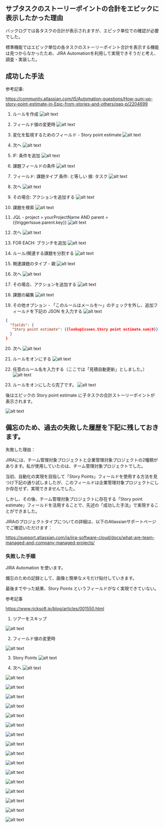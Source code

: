 ## サブタスクのストーリーポイントの合計をエピックに表示したかった理由

バックログでは各タスクの合計が表示されますが、エピック単位での確認が必要でした。

標準機能ではエピック単位の各タスクのストーリーポイント合計を表示する機能は見つからなかったため、JIRA Automationを利用して実現できそうだと考え、調査・実装した。

## 成功した手法

参考記事:

https://community.atlassian.com/t5/Automation-questions/How-sum-up-story-point-estimate-in-Epic-from-stories-and-others/qaq-p/2204699

1. ルールを作成
![alt text](<assets/エピックのストーリーポイントを子タスクの合計ストーリーポイントにするJIRA Automation/image-20.png>)

2. フィールド値の変更時
![alt text](<assets/エピックのストーリーポイントを子タスクの合計ストーリーポイントにするJIRA Automation/image-21.png>)

3. 変化を監視するためのフィールド - Story point estimate
![alt text](<assets/エピックのストーリーポイントを子タスクの合計ストーリーポイントにするJIRA Automation/image-22.png>)

4. 次へ
![alt text](<assets/エピックのストーリーポイントを子タスクの合計ストーリーポイントにするJIRA Automation/image-23.png>)

5. IF: 条件を追加
![alt text](<assets/エピックのストーリーポイントを子タスクの合計ストーリーポイントにするJIRA Automation/image-24.png>)

6. 課題フィールドの条件
![alt text](<assets/エピックのストーリーポイントを子タスクの合計ストーリーポイントにするJIRA Automation/image-25.png>)

7. フィールド: 課題タイプ 条件: と等しい 値: タスク
![alt text](<assets/エピックのストーリーポイントを子タスクの合計ストーリーポイントにするJIRA Automation/image-26.png>)

8. 次へ
![alt text](<assets/エピックのストーリーポイントを子タスクの合計ストーリーポイントにするJIRA Automation/image-27.png>)

9. その場合: アクションを追加する
![alt text](<assets/エピックのストーリーポイントを子タスクの合計ストーリーポイントにするJIRA Automation/image-28.png>)

10. 課題を検索
![alt text](<assets/エピックのストーリーポイントを子タスクの合計ストーリーポイントにするJIRA Automation/image-29.png>)

11. JQL - project = yourProjectName AND parent = {{triggerIssue.parent.key}}
![alt text](<assets/エピックのストーリーポイントを子タスクの合計ストーリーポイントにするJIRA Automation/image-30.png>)

12. 次へ
![alt text](<assets/エピックのストーリーポイントを子タスクの合計ストーリーポイントにするJIRA Automation/image-31.png>)

13. FOR EACH: ブランチを追加
![alt text](<assets/エピックのストーリーポイントを子タスクの合計ストーリーポイントにするJIRA Automation/image-32.png>)

14. ルール/関連する課題を分割する
![alt text](<assets/エピックのストーリーポイントを子タスクの合計ストーリーポイントにするJIRA Automation/image-33.png>)

15. 関連課題のタイプ - 親
![alt text](<assets/エピックのストーリーポイントを子タスクの合計ストーリーポイントにするJIRA Automation/image-34.png>)

16. 次へ
![alt text](<assets/エピックのストーリーポイントを子タスクの合計ストーリーポイントにするJIRA Automation/image-35.png>)

17. その場合、アクションを追加する
![alt text](<assets/エピックのストーリーポイントを子タスクの合計ストーリーポイントにするJIRA Automation/image-36.png>)

18. 課題の編集
![alt text](<assets/エピックのストーリーポイントを子タスクの合計ストーリーポイントにするJIRA Automation/image-37.png>)

19. その他オプション - 「このルールはメールを～」のチェックを外し、追加フィールドを下記の JSON を入力する
![alt text](<assets/エピックのストーリーポイントを子タスクの合計ストーリーポイントにするJIRA Automation/image-38.png>)

```json
{
  "fields": {
   "Story point estimate": {{lookupIssues.Story point estimate.sum|0}}
  }
}
```

20. 次へ
![alt text](<assets/エピックのストーリーポイントを子タスクの合計ストーリーポイントにするJIRA Automation/image-39.png>)

21. ルールをオンにする
![alt text](<assets/エピックのストーリーポイントを子タスクの合計ストーリーポイントにするJIRA Automation/image-40.png>)

22. 任意のルール名を入力する（ここでは「見積自動更新」としました。）
![alt text](<assets/エピックのストーリーポイントを子タスクの合計ストーリーポイントにするJIRA Automation/image-41.png>)

23. ルールをオンにしたら完了です。
![alt text](<assets/エピックのストーリーポイントを子タスクの合計ストーリーポイントにするJIRA Automation/image-42.png>)


後はエピックの Story point estimate に子タスクの合計ストーリーポイントが表示されます。

![alt text](<assets/エピックのストーリーポイントを子タスクの合計ストーリーポイントにするJIRA Automation/image-43.png>)


## 備忘のため、過去の失敗した履歴を下記に残しておきます。

失敗した理由：

JIRAには、チーム管理対象プロジェクトと企業管理対象プロジェクトの2種類があります。私が使用していたのは、チーム管理対象プロジェクトでした。

当初、自動化の実現を目指して「Story Points」フィールドを使用する方法を見つけ下記の通り試しましたが、このフィールドは企業管理対象プロジェクトにしか存在せず、実現できませんでした。

しかし、その後、チーム管理対象プロジェクトに存在する「Story point estimate」フィールドを活用することで、先述の「成功した手法」で実現することができました。

JIRAのプロジェクトタイプについての詳細は、以下のAtlassianサポートページでご確認いただけます：

https://support.atlassian.com/ja/jira-software-cloud/docs/what-are-team-managed-and-company-managed-projects/

### 失敗した手順
JIRA Automation を使います。

備忘のための記録として、画像と簡単なメモだけ貼付していきます。

最後までやった結果、Story Points というフィールドがなく実現できていない。

参考記事

https://www.ricksoft.jp/blog/articles/001550.html

1. ツアーをスキップ

![alt text](<assets/エピックのストーリーポイントを子タスクの合計ストーリーポイントにするJIRA Automation/image.png>)

2. フィールド値の変更時

![alt text](<assets/エピックのストーリーポイントを子タスクの合計ストーリーポイントにするJIRA Automation/image-1.png>)

3. Story Points
![alt text](<assets/エピックのストーリーポイントを子タスクの合計ストーリーポイントにするJIRA Automation/image-2.png>)

4. 次へ
![alt text](<assets/エピックのストーリーポイントを子タスクの合計ストーリーポイントにするJIRA Automation/image-3.png>)


![alt text](<assets/エピックのストーリーポイントを子タスクの合計ストーリーポイントにするJIRA Automation/image-4.png>)


![alt text](<assets/エピックのストーリーポイントを子タスクの合計ストーリーポイントにするJIRA Automation/image-5.png>)

![alt text](<assets/エピックのストーリーポイントを子タスクの合計ストーリーポイントにするJIRA Automation/image-6.png>)

![alt text](<assets/エピックのストーリーポイントを子タスクの合計ストーリーポイントにするJIRA Automation/image-7.png>)

![alt text](<assets/エピックのストーリーポイントを子タスクの合計ストーリーポイントにするJIRA Automation/image-8.png>)

![alt text](<assets/エピックのストーリーポイントを子タスクの合計ストーリーポイントにするJIRA Automation/image-9.png>)

![alt text](<assets/エピックのストーリーポイントを子タスクの合計ストーリーポイントにするJIRA Automation/image-10.png>)

![alt text](<assets/エピックのストーリーポイントを子タスクの合計ストーリーポイントにするJIRA Automation/image-11.png>)

![alt text](<assets/エピックのストーリーポイントを子タスクの合計ストーリーポイントにするJIRA Automation/image-12.png>)

![alt text](<assets/エピックのストーリーポイントを子タスクの合計ストーリーポイントにするJIRA Automation/image-13.png>)

![alt text](<assets/エピックのストーリーポイントを子タスクの合計ストーリーポイントにするJIRA Automation/image-14.png>)

![alt text](<assets/エピックのストーリーポイントを子タスクの合計ストーリーポイントにするJIRA Automation/image-15.png>)

![alt text](<assets/エピックのストーリーポイントを子タスクの合計ストーリーポイントにするJIRA Automation/image-16.png>)

![alt text](<assets/エピックのストーリーポイントを子タスクの合計ストーリーポイントにするJIRA Automation/image-17.png>)

![alt text](<assets/エピックのストーリーポイントを子タスクの合計ストーリーポイントにするJIRA Automation/image-18.png>)

![alt text](<assets/エピックのストーリーポイントを子タスクの合計ストーリーポイントにするJIRA Automation/image-19.png>)

